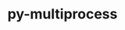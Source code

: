 ---
title: "py-multiprocess"
layout: cache
categories: [package, develop]
meta: {"compilers": ["none"], "num_specs": 18, "num_specs_by_stack": {"radiuss": 18, "root": 18}, "oss": ["ubuntu18.04"], "platforms": ["linux"], "stacks": ["radiuss", "root"], "targets": ["x86_64_v3"], "versions": ["0.70.12.2", "0.70.17"]}
spec_details: [{"compiler": "none", "hash": "4evq2le4jxaemavrir2723m7sbudywtc", "os": "ubuntu18.04", "platform": "linux", "size": "-", "stacks": ["radiuss", "root"], "target": "x86_64_v3", "variants": ["build_system=python_pip"], "versions": ["0.70.17"]}, {"compiler": "none", "hash": "5pxzm3aevgogps5uvpjyt7qz6fs57xsk", "os": "ubuntu18.04", "platform": "linux", "size": "-", "stacks": ["radiuss", "root"], "target": "x86_64_v3", "variants": ["build_system=python_pip"], "versions": ["0.70.17"]}, {"compiler": "none", "hash": "6huvpfv7qsh2hmkqmbbfmmsxvio4uxlv", "os": "ubuntu18.04", "platform": "linux", "size": "-", "stacks": ["radiuss", "root"], "target": "x86_64_v3", "variants": ["build_system=python_pip"], "versions": ["0.70.17"]}, {"compiler": "none", "hash": "7nvuqgb5xjxflemvavz7aob5y4ga2e2x", "os": "ubuntu18.04", "platform": "linux", "size": "-", "stacks": ["radiuss", "root"], "target": "x86_64_v3", "variants": ["build_system=python_pip"], "versions": ["0.70.17"]}, {"compiler": "none", "hash": "aak4qlym5fnutrhet63eotkulr7khmaz", "os": "ubuntu18.04", "platform": "linux", "size": "-", "stacks": ["radiuss", "root"], "target": "x86_64_v3", "variants": ["build_system=python_pip"], "versions": ["0.70.17"]}, {"compiler": "none", "hash": "akhqrxfaqroeclmd3kbvsa6avfvfgn34", "os": "ubuntu18.04", "platform": "linux", "size": "-", "stacks": ["radiuss", "root"], "target": "x86_64_v3", "variants": ["build_system=python_pip"], "versions": ["0.70.17"]}, {"compiler": "none", "hash": "dwtm5cfgsfuw7erj6htrvf6honuf7ylx", "os": "ubuntu18.04", "platform": "linux", "size": "-", "stacks": ["radiuss", "root"], "target": "x86_64_v3", "variants": ["build_system=python_pip"], "versions": ["0.70.17"]}, {"compiler": "none", "hash": "eldbj7df63ww4hoi7spjogthxdkdspla", "os": "ubuntu18.04", "platform": "linux", "size": "-", "stacks": ["radiuss", "root"], "target": "x86_64_v3", "variants": ["build_system=python_pip"], "versions": ["0.70.17"]}, {"compiler": "none", "hash": "heiapx3rg4hsonjvsi3p4hve64d6w653", "os": "ubuntu18.04", "platform": "linux", "size": "-", "stacks": ["radiuss", "root"], "target": "x86_64_v3", "variants": ["build_system=python_pip"], "versions": ["0.70.17"]}, {"compiler": "none", "hash": "lc4g3pektmvshfe4gk6ckyco23fhl5za", "os": "ubuntu18.04", "platform": "linux", "size": "-", "stacks": ["radiuss", "root"], "target": "x86_64_v3", "variants": ["build_system=python_pip"], "versions": ["0.70.17"]}, {"compiler": "none", "hash": "nf2by6hkh2s6udv2cu464l3y5ay6npfj", "os": "ubuntu18.04", "platform": "linux", "size": "-", "stacks": ["radiuss", "root"], "target": "x86_64_v3", "variants": ["build_system=python_pip"], "versions": ["0.70.17"]}, {"compiler": "none", "hash": "o3odw7bo5d4taevxntktbdc5qa7jxg4o", "os": "ubuntu18.04", "platform": "linux", "size": "-", "stacks": ["radiuss", "root"], "target": "x86_64_v3", "variants": ["build_system=python_pip"], "versions": ["0.70.17"]}, {"compiler": "none", "hash": "oms5b63no42fcknuzezg3kfjb4hbhbbh", "os": "ubuntu18.04", "platform": "linux", "size": "-", "stacks": ["radiuss", "root"], "target": "x86_64_v3", "variants": ["build_system=python_pip"], "versions": ["0.70.12.2"]}, {"compiler": "none", "hash": "phadwlfk6xcwipyzg76lro7f56ggerr5", "os": "ubuntu18.04", "platform": "linux", "size": "-", "stacks": ["radiuss", "root"], "target": "x86_64_v3", "variants": ["build_system=python_pip"], "versions": ["0.70.17"]}, {"compiler": "none", "hash": "pps5e7fruou2fignv7f64pj4jq7yrwmo", "os": "ubuntu18.04", "platform": "linux", "size": "-", "stacks": ["radiuss", "root"], "target": "x86_64_v3", "variants": ["build_system=python_pip"], "versions": ["0.70.17"]}, {"compiler": "none", "hash": "uxloxnwbagk4mkqpmivlgkq3fdoowzpm", "os": "ubuntu18.04", "platform": "linux", "size": "-", "stacks": ["radiuss", "root"], "target": "x86_64_v3", "variants": ["build_system=python_pip"], "versions": ["0.70.17"]}, {"compiler": "none", "hash": "wdfz2i3zrh2xeaxmdtaxfzqiozsz3pvf", "os": "ubuntu18.04", "platform": "linux", "size": "-", "stacks": ["radiuss", "root"], "target": "x86_64_v3", "variants": ["build_system=python_pip"], "versions": ["0.70.17"]}, {"compiler": "none", "hash": "wxmueeo2dew3fklwsopz5uwbhas42wdc", "os": "ubuntu18.04", "platform": "linux", "size": "-", "stacks": ["radiuss", "root"], "target": "x86_64_v3", "variants": ["build_system=python_pip"], "versions": ["0.70.17"]}]
---